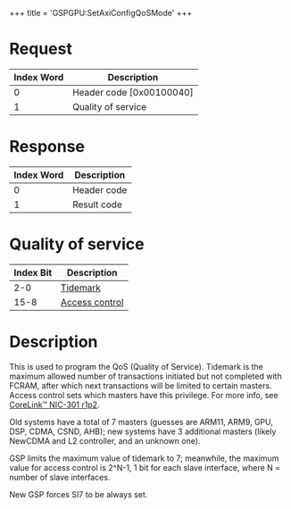 +++
title = 'GSPGPU:SetAxiConfigQoSMode'
+++

# Request

| Index Word | Description                |
|------------|----------------------------|
| 0          | Header code \[0x00100040\] |
| 1          | Quality of service         |

# Response

| Index Word | Description |
|------------|-------------|
| 0          | Header code |
| 1          | Result code |

# Quality of service

| Index Bit | Description                                                                                                                                                 |
|-----------|-------------------------------------------------------------------------------------------------------------------------------------------------------------|
| 2-0       | [Tidemark](https://developer.arm.com/documentation/ddi0422/d/programmers-model/programmable-quality-of-service--progqos-/qos-tidemark-register)             |
| 15-8      | [Access control](https://developer.arm.com/documentation/ddi0422/d/programmers-model/programmable-quality-of-service--progqos-/qos-access-control-register) |

# Description

This is used to program the QoS (Quality of Service). Tidemark is the
maximum allowed number of transactions initiated but not completed with
FCRAM, after which next transactions will be limited to certain masters.
Access control sets which masters have this privilege. For more info,
see [CoreLink™ NIC-301
r1p2](https://developer.arm.com/documentation/ddi0422/d/introduction/about-the-high-performance-matrix).

Old systems have a total of 7 masters (guesses are ARM11, ARM9, GPU,
DSP, CDMA, CSND, AHB); new systems have 3 additional masters (likely
NewCDMA and L2 controller, and an unknown one).

GSP limits the maximum value of tidemark to 7; meanwhile, the maximum
value for access control is 2^N-1, 1 bit for each slave interface, where
N = number of slave interfaces.

New GSP forces SI7 to be always set.